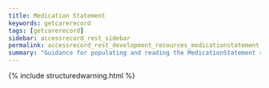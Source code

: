 ```yaml
---
title: Medication Statement
keywords: getcarerecord
tags: [getcarerecord]
sidebar: accessrecord_rest_sidebar
permalink: accessrecord_rest_development_resources_medicationstatement.html
summary: "Guidance for populating and reading the MedicationStatement resource"
---
```


{% include structuredwarning.html %}
